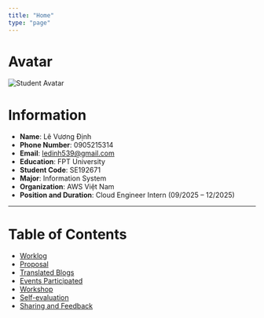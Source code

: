 ```yaml
---
title: "Home"
type: "page"
---
```

# Avatar
![Student Avatar](/images/avatar.png)

# Information

- **Name**: Lê Vương Định
- **Phone Number**: 0905215314
- **Email**: ledinh539@gmail.com
- **Education**: FPT University
- **Student Code**: SE192671
- **Major**: Information System
- **Organization**: AWS Việt Nam
- **Position and Duration**: Cloud Engineer Intern (09/2025 – 12/2025)

---

# Table of Contents

- [Worklog](worklog/)
- [Proposal](proposal/)
- [Translated Blogs](blogs/)
- [Events Participated](events/)
- [Workshop](workshop/)
- [Self-evaluation](evaluation/)
- [Sharing and Feedback](feedback/)
